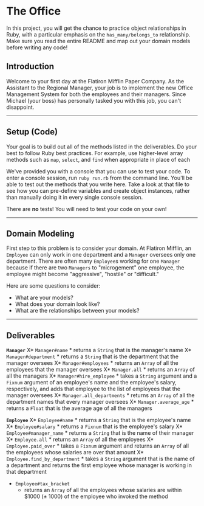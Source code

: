 # The Office

In this project, you will get the chance to practice object relationships in Ruby, with a particular emphasis on the `has_many/belongs_to` relationship. Make sure you read the entire README and map out your domain models before writing any code!

## Introduction
Welcome to your first day at the Flatiron Mifflin Paper Company. As the Assistant to the Regional Manager, your job is to implement the new Office Management System for both the employees and their managers. Since Michael (your boss) has personally tasked you with this job, you can't disappoint.

---
## Setup (Code)
Your goal is to build out all of the methods listed in the deliverables. Do your best to follow Ruby best practices. For example, use higher-level array methods such as `map`, `select`, and `find` when appropriate in place of each

We've provided you with a console that you can use to test your code. To enter a console session, run `ruby run.rb` from the command line. You'll be able to test out the methods that you write here. Take a look at that file to see how you can pre-define variables and create object instances, rather than manually doing it in every single console session.

There are **no** tests! You will need to test your code on your own!

---
## Domain Modeling
First step to this problem is to consider your domain. At Flatiron Mifflin, an `Employee` can only work in one department and a `Manager` oversees only one department. There are often many `Employee`s working for one `Manager` because if there are two `Managers` to "microgement" one employee, the employee might become "aggressive", "hostile" or "difficult."

Here are some questions to consider:
- What are your models?
- What does your domain look like?
- What are the relationships between your models?

---
## Deliverables

**`Manager`**
  X* `Manager#name`
    * returns a `String` that is the manager's name
  X* `Manager#department`
    * returns a `String` that is the department that the manager oversees
  X* `Manager#employees`
    * returns an `Array` of all the employees that the manager oversees
  X* `Manager.all`
    * returns an `Array` of all the managers
  X* `Manager#hire_employee`
    * takes a `String` argument and a `Fixnum` argument of an employee's name and the employee's salary, respectively, and adds that employee to the list of employees that the manager oversees
  X* `Manager.all_departments`
    * returns an `Array` of all the department names that every manager oversees
  X* `Manager.average_age`
    * returns a `Float` that is the average age of all the managers

**`Employee`**
  X* `Employee#name`
    * returns a `String` that is the employee's name
  X* `Employee#salary`
    * returns a `Fixnum` that is the employee's salary
  X* `Employee#manager_name`
    * returns a `String` that is the name of their manager
  X* `Employee.all`
    * returns an `Array` of all the employees
  X* `Employee.paid_over`
    * takes a `Fixnum` argument and returns an `Array` of all the employees whose salaries are over that amount
  X* `Employee.find_by_department`
    * takes a `String` argument that is the name of a department and returns the first employee whose manager is working in that department
  * `Employee#tax_bracket`
    * returns an `Array` of all the employees whose salaries are within $1000 (± 1000) of the employee who invoked the method
